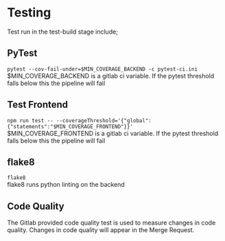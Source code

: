 # Testing
Test run in the test-build stage include;

## PyTest
```pytest --cov-fail-under=$MIN_COVERAGE_BACKEND -c pytest-ci.ini ```
$MIN_COVERAGE_BACKEND is a gitlab ci variable. If the pytest threshold falls below this the pipeline will fail

## Test Frontend
```npm run test -- --coverageThreshold='{"global":{"statements":"$MIN_COVERAGE_FRONTEND"}}' ```
$MIN_COVERAGE_FRONTEND is a gitlab ci variable. If the pytest threshold falls below this the pipeline will fail

## flake8
```flake8 ```   
flake8 runs python linting on the backend

## Code Quality
The Gitlab provided code quality test is used to measure changes in code quality. 
Changes in code quality will appear in the Merge Request.
